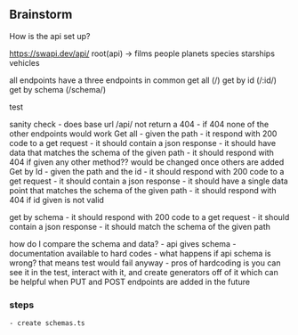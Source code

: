 ## Brainstorm

How is the api set up?


https://swapi.dev/api/
root(api) -> films
             people
             planets
             species
             starships
             vehicles

all endpoints have a three endpoints in common
get all (/)
get by id (/:id/)
get by schema (/schema/)


test 

sanity check
    - does base url /api/ not return a 404
        - if 404 none of the other endpoints would work
Get all 
    - given the path
        - it respond with 200 code to a get request
        - it should contain a json response
        - it should have data that matches the schema of the given path
        - it should respond with 404 if given any other method?? would be changed once others are added
Get by Id
    - given the path and the id
        - it should respond with 200 code to a get request
        - it should contain a json response
        - it should have a single data point that matches the schema of the given path
        - it should respond with 404 if id given is not valid

get by schema 
    - it should respond with 200 code to a get request
    - it should contain a json response
    - it should match the schema of the given path

how do I compare the schema and data?
    - api gives schema
    - documentation available to hard codes
    - what happens if api schema is wrong? that means test would fail anyway
    - pros of hardcoding is you can see it in the test, interact with it, and create generators off of it which can be helpful when PUT and POST endpoints are added in the future


### steps
    - create schemas.ts 